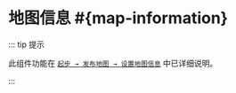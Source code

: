 # 地图信息 #{map-information}

::: tip 提示

此组件功能在 [`起步 → 发布地图 → 设置地图信息`](../../start/release#设置地图信息) 中已详细说明。

:::
